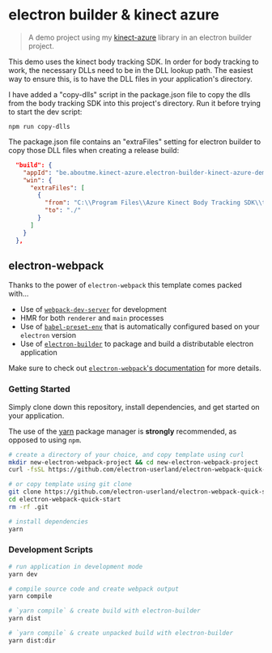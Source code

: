 # electron builder & kinect azure

> A demo project using my [kinect-azure](https://github.com/wouterverweirder/kinect-azure) library in an electron builder project.

This demo uses the kinect body tracking SDK. In order for body tracking to work, the necessary DLLs need to be in the DLL lookup path. The easiest way to ensure this, is to have the DLL files in your application's directory.

I have added a "copy-dlls" script in the package.json file to copy the dlls from the body tracking SDK into this project's directory. Run it before trying to start the dev script:

```
npm run copy-dlls
```

The package.json file contains an "extraFiles" setting for electron builder to copy those DLL files when creating a release build:

```json
  "build": {
    "appId": "be.aboutme.kinect-azure.electron-builder-kinect-azure-demo",
    "win": {
      "extraFiles": [
        {
          "from": "C:\\Program Files\\Azure Kinect Body Tracking SDK\\tools",
          "to": "./"
        }
      ]
    }
  },
```

## electron-webpack

Thanks to the power of `electron-webpack` this template comes packed with...

* Use of [`webpack-dev-server`](https://github.com/webpack/webpack-dev-server) for development
* HMR for both `renderer` and `main` processes
* Use of [`babel-preset-env`](https://github.com/babel/babel-preset-env) that is automatically configured based on your `electron` version
* Use of [`electron-builder`](https://github.com/electron-userland/electron-builder) to package and build a distributable electron application

Make sure to check out [`electron-webpack`'s documentation](https://webpack.electron.build/) for more details.

### Getting Started
Simply clone down this repository, install dependencies, and get started on your application.

The use of the [yarn](https://yarnpkg.com/) package manager is **strongly** recommended, as opposed to using `npm`.

```bash
# create a directory of your choice, and copy template using curl
mkdir new-electron-webpack-project && cd new-electron-webpack-project
curl -fsSL https://github.com/electron-userland/electron-webpack-quick-start/archive/master.tar.gz | tar -xz --strip-components 1

# or copy template using git clone
git clone https://github.com/electron-userland/electron-webpack-quick-start.git
cd electron-webpack-quick-start
rm -rf .git

# install dependencies
yarn
```

### Development Scripts

```bash
# run application in development mode
yarn dev

# compile source code and create webpack output
yarn compile

# `yarn compile` & create build with electron-builder
yarn dist

# `yarn compile` & create unpacked build with electron-builder
yarn dist:dir
```
